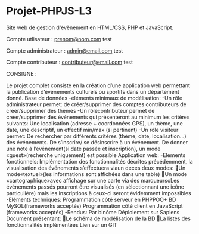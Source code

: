 # Projet-PHPJS-L3
Site web de gestion d'évènement en HTML/CSS, PHP et JavaScript.


Compte utlisateur :
prenom@nom.com
test

Compte administrateur : 
admin@email.com
test

Compte contributeur : 
contributeur@email.com
test

CONSIGNE :

Le   projet   complet   consiste   en   la   création   d’une   application   web   permettant   la   publication d’événements culturels ou sportifs dans un département donné.
Base de données -éléments minimaux de modélisation:
  -Un rôle administrateur permet: de créer/supprimer des comptes contributeurs de créer/supprimer des thèmes
  -Un rôlecontributeur permet de créer/supprimer des événements qui présenteront au minimum les critères suivants: Une localisation (adresse + coordonnées GPS), un thème, une date, une descriptif, un effectif min/max (si pertinent)
  -Un rôle visiteur permet: De rechercher par différents critères (thème, date, localisation...) des événements. De s’inscrire/ se désinscrire à un événement. De donner une note à l’événement(si date passée et inscription), un mode «guest»(recherche uniquement) est possible Application web:
  -Eléments fonctionnels: Implémentation des fonctionnalités décrites précédemment, la visualisation des événements s’effectuera viaun deces deux modes:
    Un mode«textuel»(les informations sont affichées dans une table)
    Un mode «cartographique»avec affichage sur une carte via des marqueursoLes événements passés pourront être visualisés (en sélectionnant une icône particulière) mais les inscriptions à ceux-ci seront évidemment impossibles
    -Eléments techniques: Programmation côté serveur en PHPPOO+ BD MySQL(frameworks acceptés)
    Programmation côté client en JavaScript (frameworks acceptés)
    -Rendus: Par binôme 
    Déploiement sur Sapiens 
    Document présentant:
    Le schéma de modélisation de la BD
    La listes des fonctionnalités implémentées
    Lien sur un GIT
